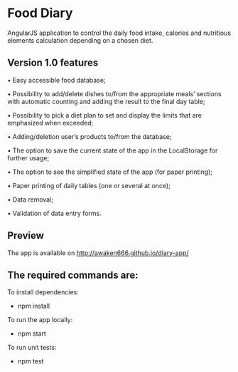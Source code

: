 # Food Diary

AngularJS application to control the daily food intake, calories and nutritious elements calculation depending on a chosen diet. 

## Version 1.0 features 

• Easy accessible food database; 

• Possibility to add/delete dishes to/from the appropriate meals’ sections with automatic counting and adding the result to the final day table; 

• Possibility to pick a diet plan to set and display the limits that are emphasized when exceeded; 

• Adding/deletion user’s products to/from the database; 

• The option to save the current state of the app in the LocalStorage for further usage; 

• The option to see the simplified state of the app (for paper printing); 

• Paper printing of daily tables (one or several at once); 

• Data removal; 

• Validation of data entry forms. 

## Preview 

The app is available on http://awaken666.github.io/diary-app/ 

## The required commands are: 

 To install dependencies:
 
  - npm install
  
 To run the app locally:
 
  - npm start
   
 To run unit tests:
 
  - npm test
